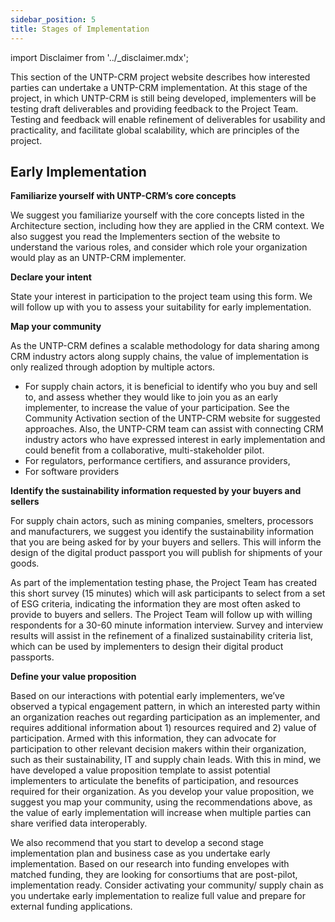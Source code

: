 ```yaml
---
sidebar_position: 5
title: Stages of Implementation
---
```


import Disclaimer from '../\_disclaimer.mdx';

<Disclaimer />

This section of the UNTP-CRM project website describes how interested parties can undertake a UNTP-CRM implementation. At this stage of the project, in which UNTP-CRM is still being developed, implementers will be testing draft deliverables and providing feedback to the Project Team. Testing and feedback will enable refinement of deliverables for usability and practicality, and facilitate global scalability, which are principles of the project. 

## Early Implementation

**Familiarize yourself with UNTP-CRM’s core concepts**

We suggest you familiarize yourself with the core concepts listed in the Architecture section, including how they are applied in the CRM context. We also suggest you read the Implementers section of the website to understand the various roles, and consider which role your organization would play as an UNTP-CRM implementer.

**Declare your intent**

State your interest in participation to the project team using this form.  We will follow up with you to assess your suitability for early implementation. 

**Map your community**

As the UNTP-CRM defines a scalable methodology for data sharing among CRM industry actors along supply chains, the value of implementation is only realized through adoption by multiple actors. 

* For supply chain actors, it is beneficial to identify who you buy and sell to, and assess whether they would like to join you as an early implementer, to increase the value of your participation. See the Community Activation section of the UNTP-CRM website for suggested approaches. Also, the UNTP-CRM team can assist with connecting CRM industry actors who have expressed interest in early implementation and could benefit from a collaborative, multi-stakeholder pilot.
* For regulators, performance certifiers, and assurance providers, 
* For software providers

**Identify the sustainability information requested by your buyers and sellers** 

For supply chain actors, such as mining companies, smelters, processors and manufacturers, we suggest you identify the sustainability information that you are being asked for by your buyers and sellers. This will inform the design of the digital product passport you will publish for shipments of your goods. 

As part of the implementation testing phase, the Project Team has created this short survey (15 minutes) which will ask participants to select from a set of ESG criteria, indicating the information they are most often asked to provide to buyers and sellers. The Project Team will follow up with willing respondents for a 30-60 minute information interview. Survey and interview results will assist in the refinement of a finalized sustainability criteria list, which can be used by implementers to design their digital product passports.

**Define your value proposition** 

Based on our interactions with potential early implementers, we’ve observed a typical engagement pattern, in which an interested party within an organization reaches out regarding participation as an implementer, and requires additional information about 1) resources required and 2) value of participation. Armed with this information, they can advocate for participation to other relevant decision makers within their organization, such as their sustainability, IT and supply chain leads. With this in mind, we have developed a value proposition template to assist potential implementers to articulate the benefits of participation, and resources required for their organization.  As  you develop your  value proposition, we suggest you map your community, using the recommendations above, as the value of early implementation will increase when multiple parties can share verified data interoperably. 

We also recommend that you start to develop a second stage implementation plan and business case as you undertake early implementation. Based on our research into funding envelopes with matched funding, they are looking for consortiums that are post-pilot, implementation ready. Consider activating your community/ supply chain as you undertake early implementation to realize full value and prepare for external funding applications. 


